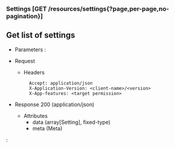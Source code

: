 ### Settings [GET /resources/settings{?page,per-page,no-pagination}]

## **Get list of settings**

+ Parameters
    :[](../pagination_parameters.md)

+ Request
    + Headers
    
            Accept: application/json
            X-Application-Version: <client-name>/<version>
            X-App-features: <target permission>

+ Response 200 (application/json)
    + Attributes
        + data (array[Setting], fixed-type)
        + meta (Meta)

:[](../error_responses.md)
